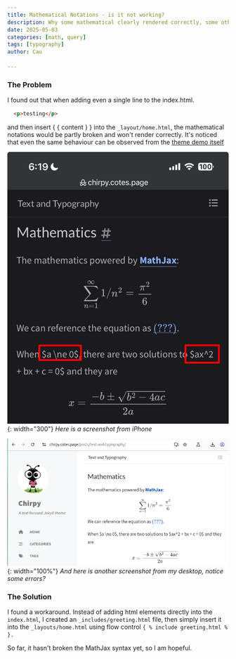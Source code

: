 ```yaml
---
title: Mathematical Notations - is it not working?
description: Why some mathematical clearly rendered correctly, some others just don't?
date: 2025-05-03
categories: [math, query]
tags: [typography]
author: Cau

---
```


### The Problem

I found out that when adding even a single line to the index.html. 

```html
  <p>testing</p>
```

and then insert { { content } } into the `_layout/home.html`, the mathematical notations would be partly broken and won't render correctly. It's noticed that even the same behaviour can be observed from the [theme demo itself](https://chirpy.cotes.page/posts/text-and-typography/)


![Screen shot](/assets/images/IMG_1761.jpeg){: width="300"}
_Here is a screenshot from iPhone_

![Screen shot](/assets/images/text_and_typo.png){: width="100%"}
_And here is another screenshot from my desktop, notice some errors?_



### The Solution

I found a workaround. Instead of adding html elements directly into the `index.html`, I created an `_includes/greeting.html` file, then simply insert it into the `_layouts/home.html` using flow control `{ % include greeting.html % }.`

So far, it hasn't broken the MathJax syntax yet, so I am hopeful.
